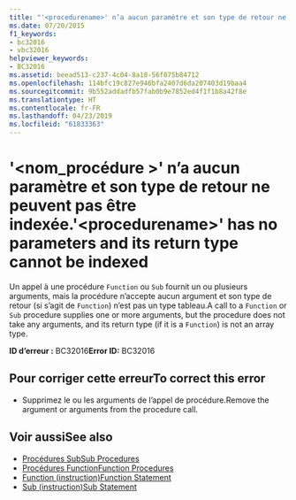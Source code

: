 ```yaml
---
title: "'<procedurename>' n’a aucun paramètre et son type de retour ne peuvent pas être indexée."
ms.date: 07/20/2015
f1_keywords:
- bc32016
- vbc32016
helpviewer_keywords:
- BC32016
ms.assetid: beead513-c237-4c04-8a18-56f075b84712
ms.openlocfilehash: 114bfc19c827e946bfa2407d6da207403d19baa4
ms.sourcegitcommit: 9b552addadfb57fab0b9e7852ed4f1f1b8a42f8e
ms.translationtype: HT
ms.contentlocale: fr-FR
ms.lasthandoff: 04/23/2019
ms.locfileid: "61833363"
---
```

# <a name="procedurename-has-no-parameters-and-its-return-type-cannot-be-indexed"></a><span data-ttu-id="7642e-102">'\<nom_procédure >' n’a aucun paramètre et son type de retour ne peuvent pas être indexée.</span><span class="sxs-lookup"><span data-stu-id="7642e-102">'\<procedurename>' has no parameters and its return type cannot be indexed</span></span>
<span data-ttu-id="7642e-103">Un appel à une procédure `Function` ou `Sub` fournit un ou plusieurs arguments, mais la procédure n’accepte aucun argument et son type de retour (si s’agit de `Function`) n’est pas un type tableau.</span><span class="sxs-lookup"><span data-stu-id="7642e-103">A call to a `Function` or `Sub` procedure supplies one or more arguments, but the procedure does not take any arguments, and its return type (if it is a `Function`) is not an array type.</span></span>  
  
 <span data-ttu-id="7642e-104">**ID d’erreur :** BC32016</span><span class="sxs-lookup"><span data-stu-id="7642e-104">**Error ID:** BC32016</span></span>  
  
## <a name="to-correct-this-error"></a><span data-ttu-id="7642e-105">Pour corriger cette erreur</span><span class="sxs-lookup"><span data-stu-id="7642e-105">To correct this error</span></span>  
  
- <span data-ttu-id="7642e-106">Supprimez le ou les arguments de l’appel de procédure.</span><span class="sxs-lookup"><span data-stu-id="7642e-106">Remove the argument or arguments from the procedure call.</span></span>  
  
## <a name="see-also"></a><span data-ttu-id="7642e-107">Voir aussi</span><span class="sxs-lookup"><span data-stu-id="7642e-107">See also</span></span>

- [<span data-ttu-id="7642e-108">Procédures Sub</span><span class="sxs-lookup"><span data-stu-id="7642e-108">Sub Procedures</span></span>](../../visual-basic/programming-guide/language-features/procedures/sub-procedures.md)
- [<span data-ttu-id="7642e-109">Procédures Function</span><span class="sxs-lookup"><span data-stu-id="7642e-109">Function Procedures</span></span>](../../visual-basic/programming-guide/language-features/procedures/function-procedures.md)
- [<span data-ttu-id="7642e-110">Function (instruction)</span><span class="sxs-lookup"><span data-stu-id="7642e-110">Function Statement</span></span>](../../visual-basic/language-reference/statements/function-statement.md)
- [<span data-ttu-id="7642e-111">Sub (instruction)</span><span class="sxs-lookup"><span data-stu-id="7642e-111">Sub Statement</span></span>](../../visual-basic/language-reference/statements/sub-statement.md)
